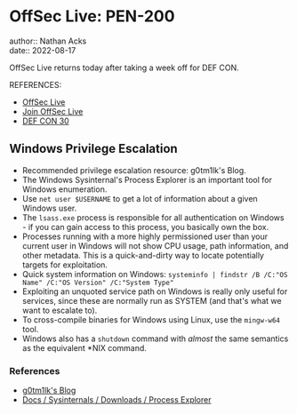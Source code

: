 # OffSec Live: PEN-200

author:: Nathan Acks  
date:: 2022-08-17

OffSec Live returns today after taking a week off for DEF CON.

REFERENCES:

* [OffSec Live](https://www.offensive-security.com/offsec/offsec-live/)
* [Join OffSec Live](https://learn.offensive-security.com/offsec-live-webinars)
* [DEF CON 30](https://defcon.org/html/defcon-30/dc-30-index.html)

## Windows Privilege Escalation

* Recommended privilege escalation resource: g0tm1lk's Blog.
* The Windows Sysinternal's Process Explorer is an important tool for Windows enumeration.
* Use `net user $USERNAME` to get a lot of information about a given Windows user.
* The `lsass.exe` process is responsible for all authentication on Windows - if you can gain access to this process, you basically own the box.
* Processes running with a more highly permissioned user than your current user in Windows will not show CPU usage, path information, and other metadata. This is a quick-and-dirty way to locate potentially targets for exploitation.
* Quick system information on Windows: `systeminfo | findstr /B /C:"OS Name" /C:"OS Version" /C:"System Type"`
* Exploiting an unquoted service path on Windows is really only useful for services, since these are normally run as SYSTEM (and that's what we want to escalate to).
* To cross-compile binaries for Windows using Linux, use the `mingw-w64` tool.
* Windows also has a `shutdown` command with *almost* the same semantics as the equivalent \*NIX command.

### References

* [g0tm1lk's Blog](https://blog.g0tmi1k.com/)
* [Docs / Sysinternals / Downloads / Process Explorer](https://docs.microsoft.com/en-us/sysinternals/downloads/process-explorer)
